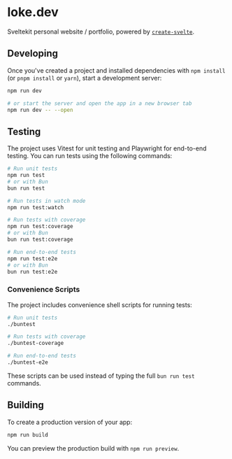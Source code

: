 # loke.dev

Sveltekit personal website / portfolio, powered by [`create-svelte`](https://github.com/sveltejs/kit/tree/master/packages/create-svelte).

## Developing

Once you've created a project and installed dependencies with `npm install` (or `pnpm install` or `yarn`), start a development server:

```bash
npm run dev

# or start the server and open the app in a new browser tab
npm run dev -- --open
```

## Testing

The project uses Vitest for unit testing and Playwright for end-to-end testing. You can run tests using the following commands:

```bash
# Run unit tests
npm run test
# or with Bun
bun run test

# Run tests in watch mode
npm run test:watch

# Run tests with coverage
npm run test:coverage
# or with Bun
bun run test:coverage

# Run end-to-end tests
npm run test:e2e
# or with Bun
bun run test:e2e
```

### Convenience Scripts

The project includes convenience shell scripts for running tests:

```bash
# Run unit tests
./buntest

# Run tests with coverage
./buntest-coverage

# Run end-to-end tests
./buntest-e2e
```

These scripts can be used instead of typing the full `bun run test` commands.

## Building

To create a production version of your app:

```bash
npm run build
```

You can preview the production build with `npm run preview`.

